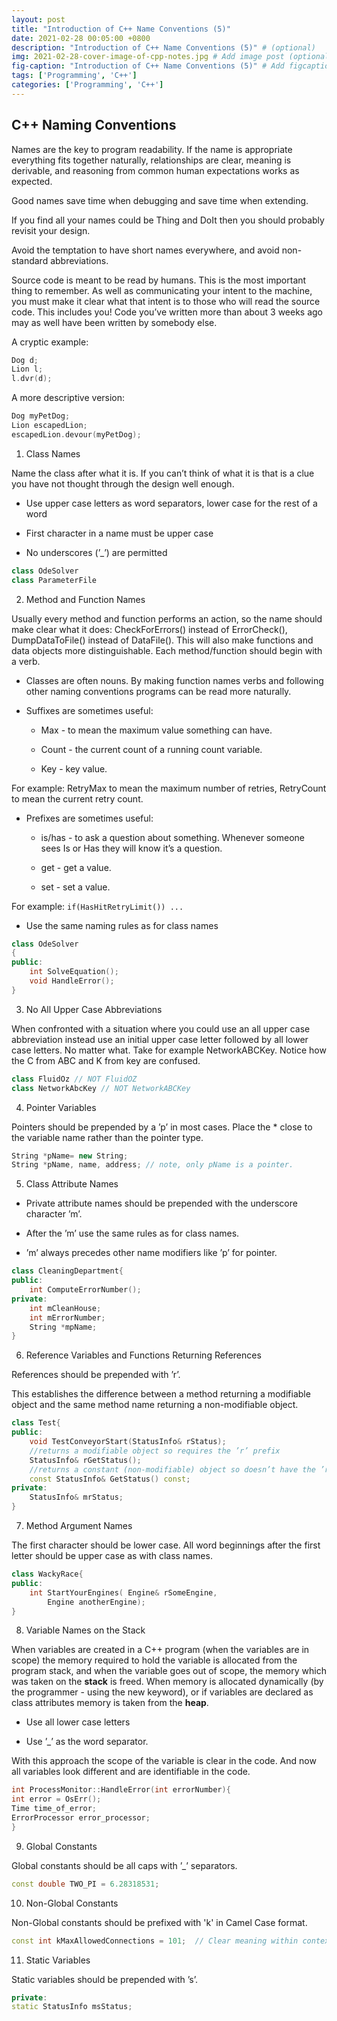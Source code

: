 ```yaml
---
layout: post
title: "Introduction of C++ Name Conventions (5)"
date: 2021-02-28 00:05:00 +0800
description: "Introduction of C++ Name Conventions (5)" # (optional)
img: 2021-02-28-cover-image-of-cpp-notes.jpg # Add image post (optional)
fig-caption: "Introduction of C++ Name Conventions (5)" # Add figcaption (optional)
tags: ['Programming', 'C++']
categories: ['Programming', 'C++']
---
```


## C++ Naming Conventions

Names are the key to program readability. If the name is appropriate everything fits together naturally, relationships are clear, meaning is derivable, and reasoning from common human expectations works as expected. 

Good names save time when debugging and save time when extending.

If you find all your names could be Thing and DoIt then you should probably revisit your design.

Avoid the temptation to have short names everywhere, and avoid non-standard abbreviations.

Source code is meant to be read by humans. This is the most important thing to remember. As well as communicating your intent to the machine, you must make it clear what that intent is to those who will read the source code. This includes you! Code you’ve written more than about 3 weeks ago may as well have been written by somebody else.

A cryptic example:
```cpp
Dog d;
Lion l;
l.dvr(d);
```

A more descriptive version:
```cpp
Dog myPetDog;
Lion escapedLion;
escapedLion.devour(myPetDog);
```

1. Class Names

Name the class after what it is. If you can’t think of what it is that is a clue you have not thought
through the design well enough.

- Use upper case letters as word separators, lower case for the rest of a word

- First character in a name must be upper case

- No underscores (’\_’) are permitted

```cpp
class OdeSolver
class ParameterFile
```


2. Method and Function Names

Usually every method and function performs an action, so the name should make clear what it does: CheckForErrors() instead of ErrorCheck(), DumpDataToFile() instead of DataFile(). This will also make functions and data objects more distinguishable. Each method/function should begin with a verb.

- Classes are often nouns. By making function names verbs and following other naming conventions programs can be read more naturally.

- Suffixes are sometimes useful:

	- Max - to mean the maximum value something can have.

	- Count - the current count of a running count variable.

	- Key - key value.

For example: RetryMax to mean the maximum number of retries, RetryCount to mean the current retry count.

- Prefixes are sometimes useful:

	- is/has - to ask a question about something. Whenever someone sees Is or Has they will know it’s a question.

	- get - get a value.

	- set - set a value.

For example: ```if(HasHitRetryLimit()) ...```

- Use the same naming rules as for class names

```cpp
class OdeSolver
{
public:
	int SolveEquation();
	void HandleError();
}
```

3. No All Upper Case Abbreviations

When confronted with a situation where you could use an all upper case abbreviation instead use an initial upper case letter followed by all lower case letters. No matter what. Take for example NetworkABCKey. Notice how the C from ABC and K from key are confused.

```cpp
class FluidOz // NOT FluidOZ
class NetworkAbcKey // NOT NetworkABCKey
```

4. Pointer Variables

Pointers should be prepended by a ’p’ in most cases. Place the * close to the variable name rather than the pointer type.

```cpp
String *pName= new String;
String *pName, name, address; // note, only pName is a pointer.
```

5. Class Attribute Names

-  Private attribute names should be prepended with the underscore character ’m’.

-  After the ’m’ use the same rules as for class names.

-  ’m’ always precedes other name modifiers like ’p’ for pointer.

```cpp
class CleaningDepartment{
public:
	int ComputeErrorNumber();
private:
	int mCleanHouse;
	int mErrorNumber;
	String *mpName;
}
```

6. Reference Variables and Functions Returning References

References should be prepended with ’r’.

This establishes the difference between a method returning a modifiable object and the same method name returning a non-modifiable object.

```cpp
class Test{
public:
	void TestConveyorStart(StatusInfo& rStatus);
	//returns a modifiable object so requires the ’r’ prefix
	StatusInfo& rGetStatus();
	//returns a constant (non-modifiable) object so doesn’t have the ’r’ prefix
	const StatusInfo& GetStatus() const;
private:
	StatusInfo& mrStatus;
}
```

7. Method Argument Names

The first character should be lower case. All word beginnings after the first letter should be upper case as with class names.

```cpp
class WackyRace{
public:
	int StartYourEngines( Engine& rSomeEngine,
		Engine anotherEngine);
}
```

8. Variable Names on the Stack

When variables are created in a C++ program (when the variables are in scope) the memory required to hold the variable is allocated from the program stack, and when the variable goes out of scope, the memory which was taken on the **stack** is freed. When memory is allocated dynamically (by the programmer - using the new keyword), or if variables are declared as class attributes memory is taken from the **heap**.

-  Use all lower case letters

-  Use ’\_’ as the word separator.

With this approach the scope of the variable is clear in the code. And now all variables look different and are identifiable in the code.

```cpp
int ProcessMonitor::HandleError(int errorNumber){
int error = OsErr();
Time time_of_error;
ErrorProcessor error_processor;
}
```

9. Global Constants

Global constants should be all caps with ’\_’ separators.

```cpp
const double TWO_PI = 6.28318531;
```

10. Non-Global Constants

Non-Global constants should be prefixed with 'k' in Camel Case format.

```cpp
const int kMaxAllowedConnections = 101;  // Clear meaning within context
```

11. Static Variables

Static variables should be prepended with ’s’.

```cpp
private:
static StatusInfo msStatus;
```